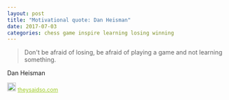 ```yaml
---
layout: post
title: "Motivational quote: Dan Heisman"
date: 2017-07-03
categories: chess game inspire learning losing winning
---
```

> Don't be afraid of losing, be afraid of playing a game and not learning something.

Dan Heisman

<span style="z-index:50;font-size:0.9em;"><img src="https://theysaidso.com/branding/theysaidso.png" height="20" width="20" alt="theysaidso.com"/><a href="https://theysaidso.com" title="Powered by quotes from theysaidso.com" style="color: #9fcc25; margin-left: 4px; vertical-align: middle;">theysaidso.com</a></span>

